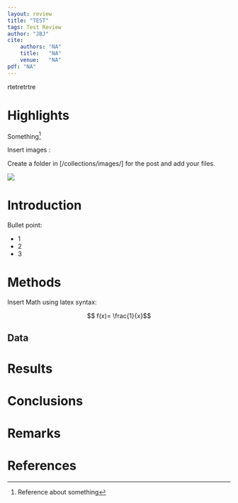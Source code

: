 ```yaml
---
layout: review
title: "TEST"
tags: Test Review
author: "JBJ"
cite:
    authors: "NA"
    title:   "NA"
    venue:   "NA"
pdf: "NA"
---
```

rtetretrtre

# Highlights

Something[^1]

Insert images :

Create a folder in [/collections/images/] for the post and add your files.

![](/collections/images/filename.jpg)

# Introduction

Bullet point:
 
* 1
* 2
* 3

# Methods

Insert Math using latex syntax:

$$ f(x)= \frac{1}{x}$$


## Data


# Results


# Conclusions


# Remarks


# References

[^1]: Reference about something
